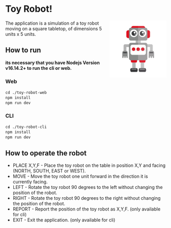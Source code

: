 # Toy Robot!

<img src="./docs/toy-robot.jpg" align="right" alt="Toy Robot" width="178" height="178">

The application is a simulation of a toy robot moving on a square tabletop, of dimensions 5 units x 5 units.

## How to run

**its necessary that you have Nodejs Version v16.14.2+ to run the cli or web.**

### Web
```shell
cd ./toy-robot-web
npm install
npm run dev
```

### CLI
```shell
cd ./toy-robot-cli
npm install
npm run dev
```


## How to operate the robot

- PLACE X,Y,F - Place the toy robot on the table in position X,Y and facing (NORTH, SOUTH, EAST or WEST).
- MOVE - Move the toy robot one unit forward in the direction it is currently facing.
- LEFT - Rotate the toy robot 90 degrees to the left without changing the position of the robot.
- RIGHT - Rotate the toy robot 90 degrees to the right without changing the position of the robot.
- REPORT - Report the position of the toy robot as X,Y,F. (only available for cli)
- EXIT - Exit the application. (only available for cli)